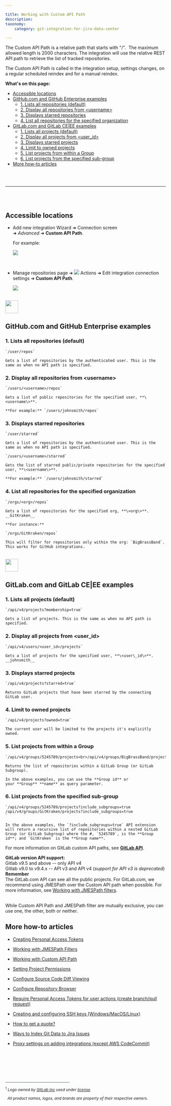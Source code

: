 ```yaml
---

title: Working with Custom API Path
description:
taxonomy:
    category: git-integration-for-jira-data-center

---
```


The Custom API Path is a relative path that starts with "/".  The maximum allowed length is 2000 characters. The integration will use the relative REST API path to retrieve the list of tracked repositories.

The Custom API Path is called in the integration setup, settings changes, on a regular scheduled reindex and for a manual reindex.

**What's on this page:**
- [Accessible locations](#accessible-locations)
- [GitHub.com and GitHub Enterprise examples](#githubcom-and-github-enterprise-examples)
  - [1\. Lists all repositories (default)](#1-lists-allrepositories-default)
  - [2\. Display all repositories from \<username\>](#2-display-allrepositories-from-username)
  - [3\. Displays starred repositories](#3-displays-starredrepositories)
  - [4\. List all repositories for the specified organization](#4-list-allrepositories-for-the-specified-organization)
- [GitLab.com and GitLab CE|EE examples](#gitlabcom-and-gitlab-ceee-examples)
  - [1\. Lists all projects (default)](#1-lists-all-projects-default)
  - [2\. Display all projects from \<user\_id\>](#2-display-all-projects-from-user_id)
  - [3\. Displays starred projects](#3-displays-starredprojects)
  - [4\. Limit to owned projects](#4-limit-to-owned-projects)
  - [5\. List projects from within a Group](#5-list-projects-from-within-a-group)
  - [6\. List projects from the specified sub-group](#6-list-projects-from-the-specified-sub-group)
- [More how-to articles](#more-how-to-articles)

<br>
<br>
<hr>
<br>
<br>

## Accessible locations

*   Add new integration Wizard ➜ Connection screen ➜ _Advanced_ ➜ **Custom API Path**.

    For example:
    
    ![](/wp-content/uploads/gij-gitserver-github-custom-api-path-01.png)

<br>

*   Manage repositories page ➜ <img src='/wp-content/uploads/actions-icon.png' /> Actions ➜ Edit integration connection settings ➜ **Custom API Path**.

    ![](/wp-content/uploads/gij-gitserver-actions-int-conn-cfg-custom-apipath.png)

<br>

<img src='/wp-content/uploads/github-mobile-dark.png' width=40 height=40 style='margin-bottom:10px;display:block;' />

## GitHub.com and GitHub Enterprise examples

### 1\. Lists all repositories (default)

    `/user/repos`

    Gets a list of repositories by the authenticated user. This is the same as when no API path is specified.

### 2\. Display all repositories from \<username\>

    `/users/<username>/repos`

    Gets a list of public repositories for the specified user, **\<username\>**.

    **For example:** `/users/johnsmith/repos`

### 3\. Displays starred repositories

    `/user/starred`

    Gets a list of repositories by the authenticated user. This is the same as when no API path is specified.

    `/users/<username>/starred`

    Gets the list of starred public/private repositories for the specified user, **\<username\>**.

    **For example:** `/users/johnsmith/starred`

### 4\. List all repositories for the specified organization

    `/orgs/<org>/repos`

    Gets a list of repositories for the specified org, **\<org\>**. __GitKraken__

    **For instance:**

    `/orgs/GitKraken/repos`

    This will filter for repositories only within the org: `BigBrassBand`. This works for GitHub integrations.

<br>

<img src='/wp-content/uploads/gij-gitlab-mobile.png' width=40 height=40 style='margin-bottom:10px;display:block;' />

## GitLab.com and GitLab CE|EE examples

### 1\. Lists all projects (default)

    `/api/v4/projects?membership=true`

    Gets a list of projects. This is the same as when no API path is specified.

### 2\. Display all projects from \<user\_id\>

    `/api/v4/users/<user_id>/projects`

    Gets a list of projects for the specified user, **\<user\_id\>**.  __johnsmith__

### 3\. Displays starred projects

    `/api/v4/projects?starred=true`

    Returns GitLab projects that have been starred by the connecting GitLab user.

### 4\. Limit to owned projects

    `/api/v4/projects?owned=true`

    The current user will be limited to the projects it's explicitly owned.

### 5\. List projects from within a Group

    `/api/v4/groups/5245789/projects<br>/api/v4/groups/BigBrassBand/projects`

    Returns the list of repositories within a GitLab Group (or GitLab Subgroup).
    
    In the above examples, you can use the **Group id** or your **Group** **name** as query parameter.

### 6\. List projects from the specified sub-group

    `/api/v4/groups/5245789/projects?include_subgroups=true
    /api/v4/groups/GitKraken/projects?include_subgroups=true
    `

    In the above examples, the `?include_subgroups=true` API extension will return a recursive list of repositories within a nested GitLab Group (or GitLab Subgroup) where the #, `5245789`, is the **Group id**; and `GitKraken` is the **Group name**.


For more information on GitLab custom API paths, see <a href='https://docs.gitlab.com/ee/api/' target='_blank'><b>GitLab API</b></a>.

<div class="bbb-callout bbb--info">
    <div class="irow">
    <div class="ilogobox">
        <span class="logoimg"></span>
    </div>
    <div class="imsgbox">
        <b>GitLab version API support:</b><br>
        Gitlab v9.5 and above -- only API v4<br>
        Gitlab v9.0 to v9.4.x -- API v3 and API v4 (<i>support for API v3 is deprecated</i>)
    </div>
    </div>
</div>

<div class="bbb-callout bbb--note">
    <div class="irow">
    <div class="ilogobox">
        <span class="logoimg"></span>
    </div>
    <div class="imsgbox">
        <b>Remember</b><br>
        The GitLab.com API can see all the public projects. For GitLab.com, we recommend using JMESPath over the Custom API path when possible. For more information, see <a href='/git-integration-for-jira-data-center/working-with-jmespath-filters-gij-self-managed'>Working with JMESPath filters</a>.
    </div>
    </div>
</div>
<br>

While Custom API Path and JMESPath filter are mutually exclusive, you can use one, the other, both or neither.

## More how-to articles

*   [Creating Personal Access Tokens](/git-integration-for-jira-data-center/creating-personal-access-tokens-gij-self-managed)

*   [Working with JMESPath Filters](/git-integration-for-jira-data-center/working-with-jmespath-filters-gij-self-managed)

*   [Working with Custom API Path](/git-integration-for-jira-data-center/working-with-custom-api-path-gij-self-managed)

*   [Setting Project Permissions](/git-integration-for-jira-data-center/setting-project-permissions-gij-self-managed)

*   [Configure Source Code Diff Viewing](/git-integration-for-jira-data-center/configure-source-code-diff-viewing-gij-self-managed)

*   [Configure Repository Browser](/git-integration-for-jira-data-center/configure-repository-browser-gij-self-managed)

*   [Require Personal Access Tokens for user actions (create branch/pull request)](/git-integration-for-jira-data-center/require-personal-access-tokens-for-user-actions-create-branch-pull-request-gij-self-managed)

*   [Creating and configuring SSH keys (Windows/MacOS/Linux)](/git-integration-for-jira-data-center/creating-and-configuring-ssh-keys-windows-macos-linux-gij-self-managed)

*   [How to get a quote?](/git-integration-for-jira-data-center/how-to-get-a-quote-gij-self-managed)

*   [Ways to Index Git Data to Jira Issues](/git-integration-for-jira-data-center/ways-to-index-git-data-to-jira-gij-self-managed)

*   [Proxy settings on adding integrations (except AWS CodeCommit)](/git-integration-for-jira-data-center/proxy-settings-on-adding-integrations-except-aws-codecommit-gij-self-managed)

<p>&nbsp;</p>

<br>
<br>
<br>
<br>

<div style='border-top: 1px solid #456; width: 40%; padding-bottom: 12px'></div>
<div style='font-size: 12px;'>
    <sup>1</sup> <i>Logo owned by <a href='https://gitlab.com/'>GitLab Inc</a> used under <a href='https://creativecommons.org/licenses/by-nc-sa/4.0/'>license</a>.
    <p>&nbsp;&nbsp;All product names, logos, and brands are property of their respective owners.</p></i>
</div>

